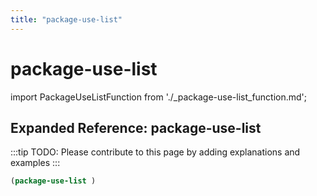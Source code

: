 ```yaml
---
title: "package-use-list"
---
```


# package-use-list

import PackageUseListFunction from './_package-use-list_function.md';

<PackageUseListFunction />

## Expanded Reference: package-use-list

:::tip
TODO: Please contribute to this page by adding explanations and examples
:::

```lisp
(package-use-list )
```
